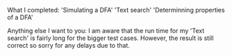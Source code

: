 What I completed:
	'Simulating a DFA'
	'Text search'
	'Determinning properties of a DFA'

Anything else I want to you:
	I am aware that the run time for my 'Text search' is fairly long for the
	bigger test cases. However, the result is still correct so sorry for any
	delays due to that.